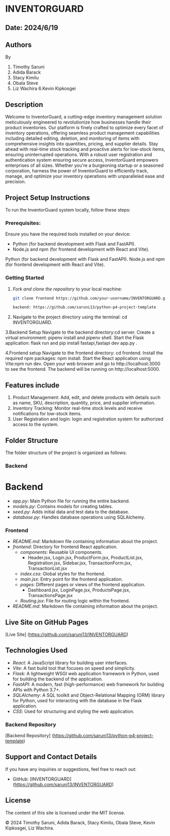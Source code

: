 # INVENTORGUARD

## Date: 2024/6/19

## Authors
By 
1. Timothy Saruni  
2. Adida Barack
3. Stacy Kimilu
4. Obala Steve
5. Liz Wachira
6.Kevin Kipkosgei

## Description
Welcome to InventorGuard, a cutting-edge inventory management solution meticulously engineered to revolutionize how businesses handle their product inventories. Our platform is finely crafted to optimize every facet of inventory operations, offering seamless product management capabilities including detailed editing, deletion, and monitoring of items with comprehensive insights into quantities, pricing, and supplier details. Stay ahead with real-time stock tracking and proactive alerts for low-stock items, ensuring uninterrupted operations. With a robust user registration and authentication system ensuring secure access, InventorGuard empowers enterprises of all sizes. Whether you're a burgeoning startup or a seasoned corporation, harness the power of InventorGuard to efficiently track, manage, and optimize your inventory operations with unparalleled ease and precision.

## Project Setup Instructions
To run the InventorGuard system locally, follow these steps:

### Prerequisites:
Ensure you have the required tools installed on your device:
- Python (for backend development with Flask and FastAPI).
- Node.js and npm (for frontend development with React and Vite).

Python (for backend development with Flask and FastAPI).
Node.js and npm (for frontend development with React and Vite).

### Getting Started

1. *Fork and clone the repository* to your local machine:
   ```bash
   git clone frontend https://github.com/your-username/INVENTORGUARD.git

   backend: https://github.com/saruni13/python-p4-project-template

2. Navigate to the project directory using the terminal: cd INVENTORGUARD.

3.Backend Setup
Navigate to the backend directory:cd server.
Create a virtual environment: pipenv install and pipenv shell.
Start the Flask application: flask run and pip install fastapi,fastapi dev app.py .

4.Frontend setup
Navigate to the frontend directory: cd frontend.
Install the required npm packages: npm install.
Start the React application using Vite:npm run dev.
Open your web browser and go to http://localhost:3000 to see the frontend.
The backend will be running on http://localhost:5000.

## Features include
1. Product Management: Add, edit, and delete products with details such as name, SKU, description, quantity, price, and supplier information.
2. Inventory Tracking: Monitor real-time stock levels and receive notifications for low-stock items.
3. User Registration and login: login and registration system for authorized access to the system.
## Folder Structure

The folder structure of the project is organized as follows:

### Backend
# Backend

- *app.py*: Main Python file for running the entire backend.
- *models.py*: Contains models for creating tables.
- *seed.py*: Adds initial data and test data to the database.
- *database.py*: Handles database operations using SQLAlchemy.

### Frontend
- *README.md*: Markdown file containing information about the project.
- *frontend*: Directory for frontend React application.
  - *components*: Reusable UI components.
    - Header.jsx, Login.jsx, ProductForm.jsx, ProductList.jsx, Registration.jsx, Sidebar.jsx, TransactionForm.jsx, TransactionList.jsx
  - *index.css*: Global styles for the frontend.
  - *main.jsx*: Entry point for the frontend application.
  - *pages*: Different pages or views of the frontend application.
    - Dashboard.jsx, LoginPage.jsx, ProductsPage.jsx, TransactionsPage.jsx
  - *Routing.jsx*: File for routing logic within the frontend.
- *README.md*: Markdown file containing information about the project.

## Live Site on GitHub Pages
[Live Site] (https://github.com/saruni13/INVENTORGUARD)

## Technologies Used
- *React*: A JavaScript library for building user interfaces.
- *Vite*: A fast build tool that focuses on speed and simplicity.
- *Flask*: A lightweight WSGI web application framework in Python, used for building the backend of the application.
- *FastAPI*: A modern, fast (high-performance) web framework for building APIs with Python 3.7+.
- *SQLAlchemy*: A SQL toolkit and Object-Relational Mapping (ORM) library for Python, used for interacting with the database in the Flask application.
- *CSS*: Used for structuring and styling the web application.

### Backend Repository
[Backend Repository] (https://github.com/saruni13/python-p4-project-template)

## Support and Contact Details
If you have any inquiries or suggestions, feel free to reach out:
- GitHub: [INVENTORGUARD] (https://github.com/saruni13/INVENTORGUARD)

## License
The content of this site is licensed under the MIT license.

© 2024 
  Timothy Saruni,
  Adida Barack,
  Stacy Kimilu, 
  Obala Steve, 
  Kevin Kipkosgei,
  Liz Wachira.